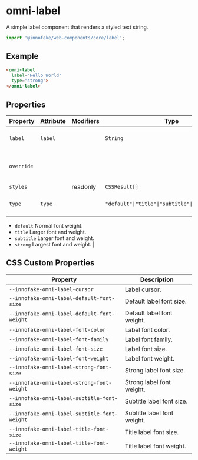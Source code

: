 # omni-label

A simple label component that renders a styled text string.

```js 
import '@innofake/web-components/core/label'; 
```

## Example

```html
<omni-label  label="Hello World"  type="strong"></omni-label>
```

## Properties

| Property   | Attribute | Modifiers | Type                                             | Default   | Description                                      |
|------------|-----------|-----------|--------------------------------------------------|-----------|--------------------------------------------------|
| `label`    | `label`   |           | `String`                                         |           | The label string to display.                     |
| `override` |           |           |                                                  |           | The element style template.                      |
| `styles`   |           | readonly  | `CSSResult[]`                                    |           |                                                  |
| `type`     | `type`    |           | `"default"\|"title"\|"subtitle"\|"strong"\|String` | "default" | The type of label to display:- `default` Normal font weight.- `title` Larger font and weight.- `subtitle` Larger font and weight.- `strong` Largest font and weight. |

## CSS Custom Properties

| Property                                     | Description                 |
|----------------------------------------------|-----------------------------|
| `--innofake-omni-label-cursor`               | Label cursor.               |
| `--innofake-omni-label-default-font-size`    | Default label font size.    |
| `--innofake-omni-label-default-font-weight`  | Default label font weight.  |
| `--innofake-omni-label-font-color`           | Label font color.           |
| `--innofake-omni-label-font-family`          | Label font family.          |
| `--innofake-omni-label-font-size`            | Label font size.            |
| `--innofake-omni-label-font-weight`          | Label font weight.          |
| `--innofake-omni-label-strong-font-size`     | Strong label font size.     |
| `--innofake-omni-label-strong-font-weight`   | Strong label font weight.   |
| `--innofake-omni-label-subtitle-font-size`   | Subtitle label font size.   |
| `--innofake-omni-label-subtitle-font-weight` | Subtitle label font weight. |
| `--innofake-omni-label-title-font-size`      | Title label font size.      |
| `--innofake-omni-label-title-font-weight`    | Title label font weight.    |
